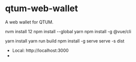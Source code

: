 # qtum-web-wallet
A web wallet for QTUM.



nvm install 12
npm install --global yarn
npm install -g @vue/cli

yarn install
yarn run build
npm install -g serve
serve -s dist
- Local:            http://localhost:3000   
- 
